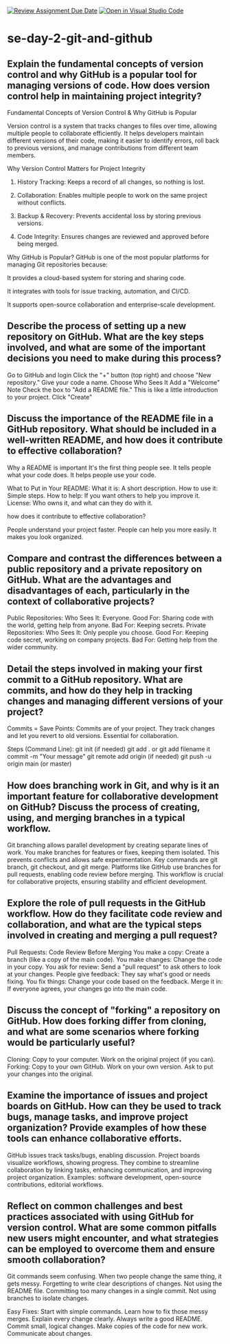 [![Review Assignment Due Date](https://classroom.github.com/assets/deadline-readme-button-22041afd0340ce965d47ae6ef1cefeee28c7c493a6346c4f15d667ab976d596c.svg)](https://classroom.github.com/a/8wgCKhpZ)
[![Open in Visual Studio Code](https://classroom.github.com/assets/open-in-vscode-2e0aaae1b6195c2367325f4f02e2d04e9abb55f0b24a779b69b11b9e10269abc.svg)](https://classroom.github.com/online_ide?assignment_repo_id=18476211&assignment_repo_type=AssignmentRepo)
# se-day-2-git-and-github
## Explain the fundamental concepts of version control and why GitHub is a popular tool for managing versions of code. How does version control help in maintaining project integrity?
Fundamental Concepts of Version Control & Why GitHub is Popular

Version control is a system that tracks changes to files over time, allowing multiple people to collaborate efficiently. It helps developers maintain different versions of their code, making it easier to identify errors, roll back to previous versions, and manage contributions from different team members.

Why Version Control Matters for Project Integrity

1. History Tracking: Keeps a record of all changes, so nothing is lost.


2. Collaboration: Enables multiple people to work on the same project without conflicts.


3. Backup & Recovery: Prevents accidental loss by storing previous versions.


4. Code Integrity: Ensures changes are reviewed and approved before being merged.

Why GitHub is Popular?
GitHub is one of the most popular platforms for managing Git repositories because:

It provides a cloud-based system for storing and sharing code.

It integrates with tools for issue tracking, automation, and CI/CD.

It supports open-source collaboration and enterprise-scale development.

## Describe the process of setting up a new repository on GitHub. What are the key steps involved, and what are some of the important decisions you need to make during this process?

Go to GitHub and login
Click the "+" button (top right) and choose "New repository."
Give your code a name.
Choose Who Sees It
Add a "Welcome" Note
Check the box to "Add a README file." This is like a little introduction to your project.
Click "Create"

## Discuss the importance of the README file in a GitHub repository. What should be included in a well-written README, and how does it contribute to effective collaboration?

Why a README is important 
It's the first thing people see.
It tells people what your code does.
It helps people use your code.

What to Put in Your README:
What it is: A short description.
How to use it: Simple steps.
How to help: If you want others to help you improve it.
License: Who owns it, and what can they do with it.

how does it contribute to effective collaboration?

 People understand your project faster.
 People can help you more easily.
 It makes you look organized.


## Compare and contrast the differences between a public repository and a private repository on GitHub. What are the advantages and disadvantages of each, particularly in the context of collaborative projects?

Public Repositories:
Who Sees It: Everyone.
Good For: Sharing code with the world, getting help from anyone.
Bad For: Keeping secrets.
Private Repositories:
Who Sees It: Only people you choose.
Good For: Keeping code secret, working on company projects.
Bad For: Getting help from the wider community.

## Detail the steps involved in making your first commit to a GitHub repository. What are commits, and how do they help in tracking changes and managing different versions of your project?


Commits = Save Points:
 Commits are  of your project.
 They track changes and let you revert to old versions.
 Essential for collaboration.
 
Steps (Command Line):
git init (if needed)
git add . or git add filename
it commit -m "Your message"
git remote add origin <repo URL> (if needed)
git push -u origin main (or master)


## How does branching work in Git, and why is it an important feature for collaborative development on GitHub? Discuss the process of creating, using, and merging branches in a typical workflow.

Git branching allows parallel development by creating separate lines of work. You make branches for features or fixes, keeping them isolated. This prevents conflicts and allows safe experimentation. Key commands are git branch, git checkout, and git merge. Platforms like GitHub use branches for pull requests, enabling code review before merging. This workflow is crucial for collaborative projects, ensuring stability and efficient development.

## Explore the role of pull requests in the GitHub workflow. How do they facilitate code review and collaboration, and what are the typical steps involved in creating and merging a pull request?

Pull Requests: Code Review Before Merging
You make a copy: Create a branch (like a copy of the main code).
You make changes: Change the code in your copy.
You ask for review: Send a "pull request" to ask others to look at your changes.
People give feedback: They say what's good or needs fixing.
You fix things: Change your code based on the feedback.
Merge it in: If everyone agrees, your changes go into the main code.

## Discuss the concept of "forking" a repository on GitHub. How does forking differ from cloning, and what are some scenarios where forking would be particularly useful?

Cloning:
Copy to your computer.
Work on the original project (if you can).
Forking:
Copy to your own GitHub.
Work on your own version.
Ask to put your changes into the original.



## Examine the importance of issues and project boards on GitHub. How can they be used to track bugs, manage tasks, and improve project organization? Provide examples of how these tools can enhance collaborative efforts.
GitHub issues track tasks/bugs, enabling discussion. Project boards visualize workflows, showing progress. They combine to streamline collaboration by linking tasks, enhancing communication, and improving project organization. Examples: software development, open-source contributions, editorial workflows.


## Reflect on common challenges and best practices associated with using GitHub for version control. What are some common pitfalls new users might encounter, and what strategies can be employed to overcome them and ensure smooth collaboration?

Git commands seem confusing.
When two people change the same thing, it gets messy.
Forgetting to write clear descriptions of changes.
Not using the README file.
Committing too many changes in a single commit.
Not using branches to isolate changes.

Easy Fixes:
Start with simple commands.
Learn how to fix those messy merges.
Explain every change clearly.
Always write a good README.
Commit small, logical changes.
Make copies of the code for new work.
Communicate about changes.

